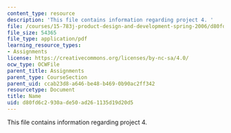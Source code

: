```yaml
---
content_type: resource
description: 'This file contains information regarding project 4. '
file: /courses/15-783j-product-design-and-development-spring-2006/d80fd6c2930ade50ad261135d19d20d5_smp_dgn_prjpro4.pdf
file_size: 54365
file_type: application/pdf
learning_resource_types:
- Assignments
license: https://creativecommons.org/licenses/by-nc-sa/4.0/
ocw_type: OCWFile
parent_title: Assignments
parent_type: CourseSection
parent_uid: ccab23d8-a646-be48-b469-0b90ac2ff342
resourcetype: Document
title: Name
uid: d80fd6c2-930a-de50-ad26-1135d19d20d5
---
```

This file contains information regarding project 4. 